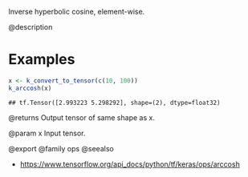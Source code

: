 Inverse hyperbolic cosine, element-wise.

@description

# Examples

```r
x <- k_convert_to_tensor(c(10, 100))
k_arccosh(x)
```

```
## tf.Tensor([2.993223 5.298292], shape=(2), dtype=float32)
```

@returns
Output tensor of same shape as x.

@param x Input tensor.

@export
@family ops
@seealso
+ <https://www.tensorflow.org/api_docs/python/tf/keras/ops/arccosh>
